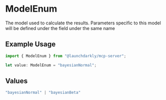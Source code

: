 # ModelEnum

The model used to calculate the results. Parameters specific to this model will be defined under the field under the same name

## Example Usage

```typescript
import { ModelEnum } from "@launchdarkly/mcp-server";

let value: ModelEnum = "bayesianNormal";
```

## Values

```typescript
"bayesianNormal" | "bayesianBeta"
```